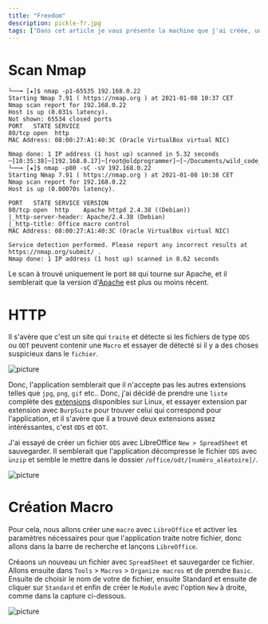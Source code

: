 ```yaml
---
title: "Freedom"
description: pickle-fr.jpg
tags: ["Dans cet article je vous présente la machine que j'ai créée, une machine consacré au détéction de malware."]
---
```


# Scan Nmap

    └──╼ [★]$ nmap -p1-65535 192.168.0.22
    Starting Nmap 7.91 ( https://nmap.org ) at 2021-01-08 10:37 CET
    Nmap scan report for 192.168.0.22
    Host is up (0.031s latency).
    Not shown: 65534 closed ports
    PORT   STATE SERVICE
    80/tcp open  http
    MAC Address: 08:00:27:A1:40:3C (Oracle VirtualBox virtual NIC)

    Nmap done: 1 IP address (1 host up) scanned in 5.32 seconds
    ─[10:35:38]─[192.168.0.17]─[root@oldprogrammer]─[~/Documents/wild_code_school/freedom]
    └──╼ [★]$ nmap -p80 -sC -sV 192.168.0.22
    Starting Nmap 7.91 ( https://nmap.org ) at 2021-01-08 10:38 CET
    Nmap scan report for 192.168.0.22
    Host is up (0.00070s latency).

    PORT   STATE SERVICE VERSION
    80/tcp open  http    Apache httpd 2.4.38 ((Debian))
    |_http-server-header: Apache/2.4.38 (Debian)
    |_http-title: Office macro control
    MAC Address: 08:00:27:A1:40:3C (Oracle VirtualBox virtual NIC)

    Service detection performed. Please report any incorrect results at https://nmap.org/submit/ .
    Nmap done: 1 IP address (1 host up) scanned in 8.62 seconds
    

Le scan à trouvé uniquement le port `80` qui tourne sur Apache, et il semblerait que la version d'[Apache](https://www.apachelounge.com/Changelog-2.4.html) est plus ou moins récent.

# HTTP

Il s'avère que c'est un site qui `traite` et détecte si les fichiers de type `ODS` ou `ODT` peuvent contenir une `Macro` et essayer de détecté si il y a des choses suspicieux dans le `fichier`.

![picture](https://raw.githubusercontent.com/0xEX75/0xEX75.github.io/master/Screenshot_2021-01-09_11-27-26.png)

Donc, l'application semblerait que il n'accepte pas les autres extensions telles que `jpg`, `png`, `gif` etc.. Donc, j'ai décidé de prendre une `liste` complète des [extensions](https://github.com/dyne/file-extension-list) disponibles sur Linux, et essayer extension par extension avec `BurpSuite` pour trouver celui qui correspond pour l'application, et il s'avère que il a trouvé deux extensions assez intéréssantes, c'est `ODS` et `ODT`.

J'ai essayé de créer un fichier `ODS` avec LibreOffice `New > SpreadSheet` et sauvegarder. Il semblerait que l'application décompresse le fichier `ODS` avec ̀`unzip` et semble le mettre dans le dossier `/office/odt/[numéro_aléatoire]/`.

![picture](https://raw.githubusercontent.com/0xEX75/0xEX75.github.io/master/Screenshot_2021-01-09_11-45-09.png)

# Création Macro

Pour cela, nous allons créer une `macro` avec `LibreOffice` et activer les paramètres nécessaires pour que l'application traite notre fichier, donc allons dans la barre de recherche et lançons `LibreOffice`.

Créaons un nouveau un fichier avec `SpreadSheet` et sauvegarder ce fichier. Allons ensuite dans `Tools` > `Macros` > `Organize macros` et de prendre `Basic`. Ensuite de choisir le nom de votre de fichier, ensuite Standard et ensuite de cliquer sur `Standard` et enfin de créer le `Module` avec l'option `New` à droite, comme dans la capture ci-dessous.

![picture](https://raw.githubusercontent.com/0xEX75/0xEX75.github.io/master/Screenshot_2021-01-09_11-50-51.png)
